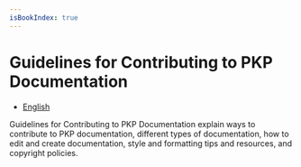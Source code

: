 ```yaml
---
isBookIndex: true
---
```

# Guidelines for Contributing to PKP Documentation

* [English](en/)

Guidelines for Contributing to PKP Documentation explain ways to contribute to PKP documentation, different types of documentation, how to edit and create documentation, style and formatting tips and resources, and copyright policies.
